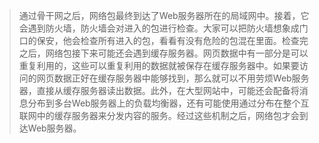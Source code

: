 > 通过骨干网之后，网络包最终到达了Web服务器所在的局域网中。接着，它会遇到防火墙，防火墙会对进入的包进行检查。大家可以把防火墙想象成门口的保安，他会检查所有进入的包，看看有没有危险的包混在里面。检查完之后，网络包接下来可能还会遇到缓存服务器。网页数据中有一部分是可以重复利用的，这些可以重复利用的数据就被保存在缓存服务器中。如果要访问的网页数据正好在缓存服务器中能够找到，那么就可以不用劳烦Web服务器，直接从缓存服务器读出数据。此外，在大型网站中，可能还会配备将消息分布到多台Web服务器上的负载均衡器，还有可能使用通过分布在整个互联网中的缓存服务器来分发内容的服务。经过这些机制之后，网络包才会到达Web服务器。